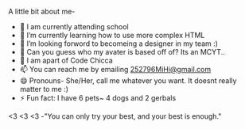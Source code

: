 

A little bit about me- 

- 🔭 I am currently attending school
- 🌱 I’m currently learning how to use more complex HTML
- 👯 I’m looking forword to becomeing a designer in my team :)
- 🤔 Can you guess who my avater is based off of? Its an MCYT..
- 💬 I am apart of Code Chicca 
- 📫 You can reach me by emailing 252796MiHi@gmail.com
- 😄 Pronouns- She/Her, call me whatever you want. It doesnt really matter to me :)
- ⚡ Fun fact: I have 6 pets~ 4 dogs and 2 gerbals 

<3 <3 <3 
-"You can only try your best, and your best is enough."
